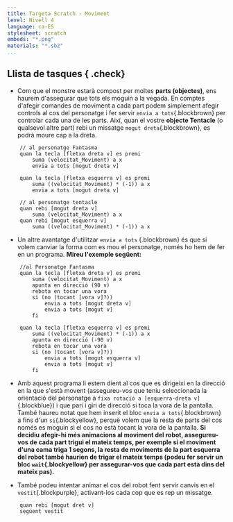 ```yaml
---
title: Targeta Scratch - Moviment
level: Nivell 4
language: ca-ES
stylesheet: scratch
embeds: "*.png"
materials: "*.sb2"
...
```


## Llista de tasques { .check}

+ Com que el monstre estarà compost per moltes **parts (objectes)**, ens haurem d'assegurar que tots els moguin a la vegada. En comptes d'afegir comandes de moviment a cada part  podem simplement afegir controls al cos del personatge i fer servir `envia a tots`{.blockbrown} per controlar cada una de les parts. Així, quan el vostre **objecte Tentacle** (o qualsevol altre part) rebi un missatge `mogut dreta`{.blockbrown}, es podrà moure cap a la dreta. 
```scratch
	// al personatge Fantasma
	quan la tecla [fletxa dreta v] es premi
		suma (velocitat_Moviment) a x
		envia a tots [mogut dreta v]

	quan la tecla [fletxa esquerra v] es premi
		suma ((velocitat_Moviment) * (-1)) a x
		envia a tots [mogut dreta v]
```
```scratch
	// al personatge tentacle
	quan rebi [mogut dreta v]
		suma (velocitat_Moviment) a x
	quan rebi [mogut esquerra v]
		suma ((velocitat_Moviment) * (-1)) a x
```

+ Un altre avantatge d'utilitzar  `envia a tots` {.blockbrown} és que si volem canviar la forma com es mou el personatge, només ho hem de fer en un programa. **Mireu l'exemple següent:** 
```scratch
	//al Personatge Fantasma
	quan la tecla [fletxa dreta v] es premi
		suma (velocitat_Moviment) a x
		apunta en direcció (90 v)
		rebota en tocar una vora
		si (no (tocant [vora v]?))
			envia a tots [mogut dreta v]
			envia a tots [mogut v]
		fi

	quan la tecla [fletxa esquerra v] es premi
		suma ((velocitat_Moviment) * (-1)) a x
		apunta en direcció (-90 v)
		rebota en tocar una vora
		si (no (tocant [vora v]?))
			envia a tots [mogut esquerra v]
			envia a tots [mogut v]
		fi
``` 

+ Amb aquest programa li estem dient al cos que es dirigeixi en la direcció en la que s'està movent (assegureu-vos que teniu seleccionada la orientació del personatge a `fixa rotació a [esquerra-dreta v]`{.blockblue}) i que pari i giri de direcció si toca la vora de la pantalla. També haureu notat que hem inserit el bloc `envia a tots`{.blockbrown} a fins d'un `si`{.blockyellow}, perquè volem que la resta de parts del cos només es moguin si el cos no està tocant la vora de la pantalla. **Si decidiu afegir-hi més animacions al moviment del robot, assegureu-vos de cada part trigui el mateix temps, per exemple si el moviment d'una cama triga 1 segons, la resta de moviments de la part esquerra del robot també haurien de trigar el mateix temps (podeu fer servir un bloc `wait`{.blockyellow} per assegurar-vos que cada part està dins del mateix pas).**


+ També podeu intentar animar el cos del robot fent servir canvis en el `vestit`{.blockpurple}, activant-los cada cop que es rep un missatge.
```scratch
	quan rebi [mogut dret v]
	següent vestit
```
